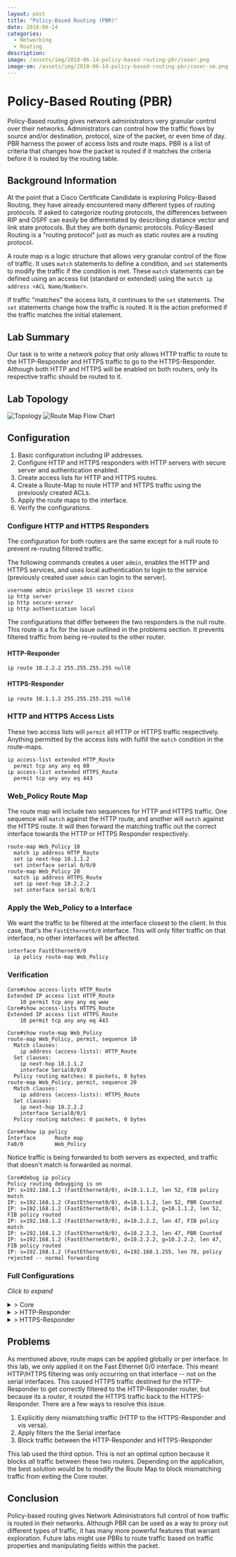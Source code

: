 ```yaml
---
layout: post
title: "Policy-Based Routing (PBR)"
date: 2018-06-14
categories:
  - Networking
  - Routing
description:
image: /assets/img/2018-06-14-policy-based-routing-pbr/cover.png
image-sm: /assets/img/2018-06-14-policy-based-routing-pbr/cover-sm.png
---
```


# Policy-Based Routing (PBR)

Policy-Based routing gives network administrators very granular control over their networks. Administrators can control how the traffic flows by source and/or destination, protocol, size of the packet, or even time of day. PBR harness the power of access lists and route maps. PBR is a list of criteria that changes how the packet is routed if it matches the criteria before it is routed by the routing table.

## Background Information

At the point that a Cisco Certificate Candidate is exploring Policy-Based Routing, they have already encountered many different types of routing protocols. If asked to categorize routing protocols, the differences between RIP and OSPF can easily be differentiated by describing distance vector and link state protocols. But they are both dynamic protocols. Policy-Based Routing is a "routing protocol" just as much as static routes are a routing protocol.

A route map is a logic structure that allows very granular control of the flow of traffic. It uses `match` statements to define a condition, and `set` statements to modify the traffic if the condition is met. These `match` statements can be defined using an access list (standard or extended) using the `match ip address <ACL Name/Number>`.

If traffic "matches" the access lists, it continues to the `set` statements. The `set` statements change how the traffic is routed. It is the action preformed if the traffic matches the initial statement.

## Lab Summary

Our task is to write a network policy that only allows HTTP traffic to route to the HTTP-Responder and HTTPS traffic to go to the HTTPS-Responder. Although both HTTP and HTTPS will be enabled on both routers, only its respective traffic should be routed to it.

## Lab Topology

![Topology](/assets/img/2018-06-14-policy-based-routing-pbr/topology.png)
![Route Map Flow Chart](/assets/img/2018-06-14-policy-based-routing-pbr/flow.png)

## Configuration

1. Basic configuration including IP addresses.
2. Configure HTTP and HTTPS responders with HTTP servers with secure server and authentication enabled.
3. Create access lists for HTTP and HTTPS routes.
4. Create a Route-Map to route HTTP and HTTPS traffic using the previously created ACLs.
5. Apply the route maps to the interface.
6. Verify the configurations.

### Configure HTTP and HTTPS Responders

The configuration for both routers are the same except for a null route to prevent re-routing filtered traffic.

The following commands creates a user `admin`, enables the HTTP and HTTPS services, and uses local authentication to login to the service (previously created user `admin` can login to the server).

```cisco
username admin privilege 15 secret cisco
ip http server
ip http secure-server
ip http authentication local
```

The configurations that differ between the two responders is the null route. This route is a fix for the issue outlined in the problems section. It prevents filtered traffic from being re-routed to the other router.

#### HTTP-Responder

```cisco
ip route 10.2.2.2 255.255.255.255 null0
```

#### HTTPS-Responder

```cisco
ip route 10.1.1.2 255.255.255.255 null0
```

### HTTP and HTTPS Access Lists

These two access lists will `permit` all HTTP or HTTPS traffic respectively. Anything permitted by the access lists with fulfill the `match` condition in the route-maps.

```cisco
ip access-list extended HTTP_Route
  permit tcp any any eq 80
ip access-list extended HTTPS_Route
  permit tcp any any eq 443
```

### Web_Policy Route Map

The route map will include two sequences for HTTP and HTTPS traffic. One sequence will `match` against the HTTP route, and another will `match` against the HTTPS route. It will then forward the matching traffic out the correct interface towards the HTTP or HTTPS Responder respectively.

```cisco
route-map Web_Policy 10
  match ip address HTTP_Route
  set ip next-hop 10.1.1.2
  set interface serial 0/0/0
route-map Web_Policy 20
  match ip address HTTPS_Route
  set ip next-hop 10.2.2.2
  set interface serial 0/0/1
```

### Apply the Web_Policy to a Interface

We want the traffic to be filtered at the interface closest to the client. In this case, that's the `FastEthernet0/0` interface. This will only filter traffic on that interface, no other interfaces will be affected.

```cisco
interface FastEthernet0/0
  ip policy route-map Web_Policy
```

### Verification

```cisco
Core#show access-lists HTTP_Route
Extended IP access list HTTP_Route
    10 permit tcp any any eq www
Core#show access-lists HTTPS_Route
Extended IP access list HTTPS_Route
    10 permit tcp any any eq 443
```

```cisco
Core#show route-map Web_Policy
route-map Web_Policy, permit, sequence 10
  Match clauses:
    ip address (access-lists): HTTP_Route
  Set clauses:
    ip next-hop 10.1.1.2
    interface Serial0/0/0
  Policy routing matches: 0 packets, 0 bytes
route-map Web_Policy, permit, sequence 20
  Match clauses:
    ip address (access-lists): HTTPS_Route
  Set clauses:
    ip next-hop 10.2.2.2
    interface Serial0/0/1
  Policy routing matches: 0 packets, 0 bytes
```

```cisco
Core#show ip policy
Interface      Route map
Fa0/0          Web_Policy
```

Notice traffic is being forwarded to both servers as expected, and traffic that doesn't match is forwarded as normal.

```cisco
Core#debug ip policy
Policy routing debugging is on
IP: s=192.168.1.2 (FastEthernet0/0), d=10.1.1.2, len 52, FIB policy match
IP: s=192.168.1.2 (FastEthernet0/0), d=10.1.1.2, len 52, PBR Counted
IP: s=192.168.1.2 (FastEthernet0/0), d=10.1.1.2, g=10.1.1.2, len 52, FIB policy routed
IP: s=192.168.1.2 (FastEthernet0/0), d=10.2.2.2, len 47, FIB policy match
IP: s=192.168.1.2 (FastEthernet0/0), d=10.2.2.2, len 47, PBR Counted
IP: s=192.168.1.2 (FastEthernet0/0), d=10.2.2.2, g=10.2.2.2, len 47, FIB policy routed
IP: s=192.168.1.2 (FastEthernet0/0), d=192.168.1.255, len 78, policy rejected -- normal forwarding
```

### Full Configurations

*Click to expand*

<details>
  <summary>> Core</summary>
  <xmp>
hostname Core

! Interface configuration
interface serial 0/0/0
    ip address 10.1.1.1 255.255.255.0
    no shutdown
interface serial 0/0/1
    ip address 10.2.2.1 255.255.255.0
    no shutdown
interface FastEthernet 0/0
    ip address 192.168.1.1 255.255.255.0
    no shutdown

! Configure PBR
ip access-list extended HTTP_Route
    permit tcp any any eq 80
ip access-list extended HTTPS_Route
    permit tcp any any eq 443

route-map Web_Policy 10
    match ip address HTTP_Route
    set ip next-hop 10.1.1.2
    set interface serial 0/0/0
exit
route-map Web_Policy 20
    match ip address HTTPS_Route
    set ip next-hop 10.2.2.2
    set interface serial 0/0/1
exit

interface FastEthernet0/0
    ip policy route-map Web_Policy
</xmp>
</details>

<details>
 <summary>> HTTP-Responder</summary>
<xmp>
hostname HTTP-Responder

! Interface configuration
interface serial 0/0/0
    ip address 10.1.1.2 255.255.255.0
    no shutdown

! Enable routing
ip route  0.0.0.0 0.0.0.0 serial 0/0/0
ip route 10.2.2.2 255.255.255.255 null0

! Configure both HTTP and HTTPS server
username admin privilege 15 secret cisco
ip http server
ip http secure-server
ip http authentication local
</xmp>

</details>

<details>
 <summary>> HTTPS-Responder</summary>
<xmp>
hostname HTTPS-Responder

! Interface configuration
interface serial 0/0/0
    ip address 10.2.2.2 255.255.255.0
    no shutdown

! Enable routing
ip route  0.0.0.0 0.0.0.0 serial 0/0/0
ip route 10.1.1.2 255.255.255.255 null0

! Configure both HTTP and HTTPS server
username admin privilege 15 secret cisco
ip http server
ip http secure-server
ip http authentication local
</xmp>
</details>

## Problems

As mentioned above, route maps can be applied globally or per interface. In this lab, we only applied it on the Fast Ethernet 0/0 interface. This meant HTTP/HTTPS filtering was only occurring on that interface -- not on the serial interfaces. This caused HTTPS traffic destined for the HTTP-Responder to get correctly filtered to the HTTP-Responder router, but because its a *router*, it routed the HTTPS traffic back to the HTTPS-Responder. There are a few ways to resolve this issue.

1. Explicitly deny mismatching traffic (HTTP to the HTTPS-Responder and vis versa).
2. Apply filters the the Serial interface
3. Block traffic between the HTTP-Responder and HTTPS-Responder

This lab used the third option. This is not an optimal option because it blocks *all* traffic between these two routers. Depending on the application, the best solution would be to modify the Route Map to block mismatching traffic from exiting the Core router.

## Conclusion

Policy-based routing gives Network Administrators full control of how traffic is routed in their networks. Although PBR can be used as a way to proxy out different types of traffic, it has many more powerful features that warrant exploration. Future labs might use PBRs to route traffic based on traffic properties and manipulating fields within the packet.

